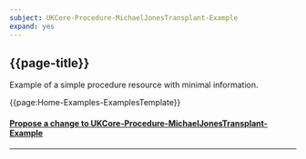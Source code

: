 ```yaml
---
subject: UKCore-Procedure-MichaelJonesTransplant-Example
expand: yes
---
```



## {{page-title}}


Example of a simple procedure resource with minimal information.

{{page:Home-Examples-ExamplesTemplate}}


<div id="Feedback" class="tabcontent">
<h4><a href='https://simplifier.net/NHS-Digital-FHIR-Genomics-Implementation-Guide/UKCore-Procedure-MichaelJonesTransplant-Example/~issues?level=File' target="_blank">Propose a change to UKCore-Procedure-MichaelJonesTransplant-Example</a></h4>
</div>

---
